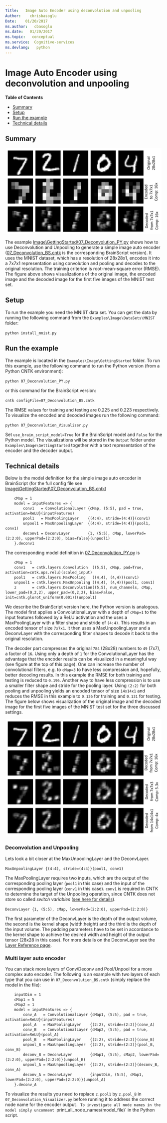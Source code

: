 ```yaml
---
Title:   Image Auto Encoder using deconvolution and unpooling
Author:    chrisbasoglu
Date:    01/20/2017
ms.author:   cbasoglu
ms.date:   01/20/2017
ms.topic:   conceptual
ms.service:  Cognitive-services
ms.devlang:   python
---
```


# Image Auto Encoder using deconvolution and unpooling

**Table of Contents**

- [Summary](#summary)
- [Setup](#setup)
- [Run the example](#run-the-example)
- [Technical details](#technical-details)

## Summary

<p align="center">
<a target="_blank" href="./pictures/ImageAutoEncoder/imageAutoEncoder_16x.png"><img src="./pictures/ImageAutoEncoder/imageAutoEncoder_16x.png" alt="image" width="500"/></a>
</p>

The example [Image\GettingStarted\07_Deconvolution_PY.py](https://github.com/Microsoft/CNTK/blob/master/Examples/Image/GettingStarted/07_Deconvolution_PY.py) shows how to use Deconvolution and Unpooling to generate a simple image auto encoder ([07_Deconvolution_BS.cntk](https://github.com/Microsoft/CNTK/blob/master/Examples/Image/GettingStarted/07_Deconvolution_BS.cntk) is the corresponding BrainScript version). It uses the MNIST dataset, which has a resolution of 28x28x1, encodes it into a 7x7x1 representation using convolution and pooling and decodes to the original resolution. The training criterion is root-mean-square error (RMSE). 
The figure above shows visualizations of the original image, the encoded image and the decoded image for the first five images of the MNIST test set.

## Setup

To run the example you need the MNIST data set. You can get the data by running the following command from the `Examples\Image\DataSets\MNIST` folder:

`python install_mnist.py`

## Run the example

The example is located in the `Examples\Image\GettingStarted` folder. To run this example, use the following command to run the Python version (from a Python CNTK environment):

`python 07_Deconvolution_PY.py`

or this command for the BrainScript version:

`cntk configFile=07_Deconvolution_BS.cntk`

The RMSE values for training and testing are 0.225 and 0.223 respectively. To visualize the encoded and decoded images run the following command:

`python 07_Deconvolution_Visualizer.py`

Set `use_brain_script_model=True` for the BrainScript model and `False` for the Python model. 
The visualizations will be stored in the `Output` folder under `Examples\Image\GettingStarted` together with a text representation of the encoder and the decoder output. 

## Technical details

Below is the model definition for the simple image auto encoder in BrainScript (for the full config file see [Image\GettingStarted\07_Deconvolution_BS.cntk](https://github.com/Microsoft/CNTK/blob/master/Examples/Image/GettingStarted/07_Deconvolution_BS.cntk))

        cMap = 1
        model = inputFeatures => {
            conv1   = ConvolutionalLayer {cMap, (5:5), pad = true, activation=ReLU}(inputFeatures)
            pool1   = MaxPoolingLayer    {(4:4), stride=(4:4)}(conv1)
            unpool1 = MaxUnpoolingLayer  {(4:4), stride=(4:4)}(pool1, conv1)
            deconv1 = DeconvLayer        {1, (5:5), cMap, lowerPad=(2:2:0), upperPad=(2:2:0), bias=false}(unpool1)
        }.deconv1

The corresponding model definition in [07_Deconvolution_PY.py](https://github.com/Microsoft/CNTK/blob/master/Examples/Image/GettingStarted/07_Deconvolution_PY.py) is

        cMap = 1
        conv1   = cntk.layers.Convolution  ((5,5), cMap, pad=True, activation=cntk.ops.relu)(scaled_input)
        pool1   = cntk.layers.MaxPooling   ((4,4), (4,4))(conv1)
        unpool1 = cntk.layers.MaxUnpooling ((4,4), (4,4))(pool1, conv1)
        z       = cntk.layers.Deconvolution((5,5), num_channels, cMap, lower_pad=(0,2,2), upper_pad=(0,2,2), bias=False, init=cntk.glorot_uniform(0.001))(unpool1)
        
We describe the BrainScript version here, the Python version is analogous. The model first applies a ConvolutionalLayer with a depth of `cMap=1` to the input features followed by a ReLU activation and the uses a MaxPoolingLayer with a filter shape and stride of `(4:4)`. This results in an encoded tensor of size `7x7x1`. It then uses a MaxUnpoolingLayer and a DeconvLayer with the corresponding filter shapes to decode it back to the original resolution. 

The decoder part compresses the original `784` (28x28) numbers to `49` (7x7), a factor of `16`. Using only a depth of `1` for the ConvolutionalLayer has the advantage that the encoder results can be visualized in a meaningful way (see figure at the top of this page). One can increase the number of convolutional filters, e.g. to `cMap=3` to have less compression and, hopefully, better decoding results. In this example the RMSE for both training and testing is reduced to `0.196`. Another way to have less compression is to use a smaller filter shape and stride for the pooling layer. Using `(2:2)` for both pooling and unpooling yields an encoded tensor of size `14x14x1` and reduces the RMSE in this example to `0.136` for training and `0.131` for testing. The figure below shows visualization of the original image and the decoded image for the first five images of the MNIST test set for the three discussed settings.

<p align="center">
<a target="_blank" href="./pictures/ImageAutoEncoder/imageAutoEncoder_cmp.png"><img src="./pictures/ImageAutoEncoder/imageAutoEncoder_cmp.png" alt="image" width="500"/></a>
</p>

### Deconvolution and Unpooling

Lets look a bit closer at the MaxUnpoolingLayer and the DeconvLayer.

`MaxUnpoolingLayer {(4:4), stride=(4:4)}(pool1, conv1)`

The MaxPoolingLayer requires two inputs, which are the output of the corresponding pooling layer (`pool1` in this case) and the input of the corresponding pooling layer (`conv1` in this case). `conv1` is required in CNTK to determine the target of the Unpooling operation, since CNTK does not store so called _switch variables_ ([see here for details](https://arxiv.org/abs/1505.04366)). 

`DeconvLayer {1, (5:5), cMap, lowerPad=(2:2:0), upperPad=(2:2:0)}`

The first parameter of the DeconvLayer is the depth of the output volume, the second is the kernel shape (width:height) and the third is the depth of the input volume. The padding parameters have to be set in accordance to the kernel shape to achieve the desired width and height of the output tensor (28x28 in this case). For more details on the DeconvLayer see the [Layer Reference page](./BrainScript-Layers-Reference.md#deconvlayer).

### Multi layer auto encoder

You can stack more layers of Conv/Deconv and Pool/Unpool for a more complex auto encoder. The following is an example with two layers of each type that you can use in `07_Deconvolution_BS.cntk` (simply replace the model in the file):

        inputDim = 1
        cMap1 = 5
        cMap2 = 1
        model = inputFeatures => {
            conv_A   = ConvolutionalLayer {cMap1, (5:5), pad = true, activation=ReLU}(inputFeatures)
            pool_A   = MaxPoolingLayer    {(2:2), stride=(2:2)}(conv_A)
            conv_B   = ConvolutionalLayer {cMap2, (5:5), pad = true, activation=ReLU}(pool_A)
            pool_B   = MaxPoolingLayer    {(2:2), stride=(2:2)}(conv_B)
            unpool_B = MaxUnpoolingLayer  {(2:2), stride=(2:2)}(pool_B, conv_B)
            deconv_B = DeconvLayer        {cMap1, (5:5), cMap2, lowerPad=(2:2:0), upperPad=(2:2:0)}(unpool_B)
            unpool_A = MaxUnpoolingLayer  {(2:2), stride=(2:2)}(deconv_B, conv_A)
            deconv_A = DeconvLayer        {inputDim, (5:5), cMap1, lowerPad=(2:2:0), upperPad=(2:2:0)}(unpool_A)
        }.deconv_A

To visualize the results you need to replace `z.pool1` by `z.pool_B` in `07_Deconvolution_Visualizer.py` before running it to address the correct node name for the encoder output`. To investigate all node names in the model simply uncomment `print_all_node_names(model_file)` in the Python script.
